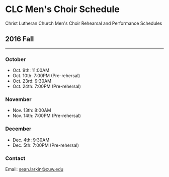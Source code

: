 # CLC Men's Choir Schedule
Christ Lutheran Church Men's Choir Rehearsal and Performance Schedules

## 2016 Fall
-----
### October
- Oct. 9th: 11:00AM
- Oct. 10th: 7:00PM (Pre-rehersal)
- Oct. 23rd: 9:30AM
- Oct. 24th: 7:00PM (Pre-rehersal)

### November
- Nov. 13th: 8:00AM
- Nov. 14th: 7:00PM (Pre-rehersal)

### December
- Dec. 4th: 9:30AM
- Dec. 5th: 7:00PM (Pre-rehersal)

### Contact
Email: sean.larkin@cuw.edu